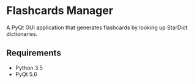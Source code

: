 # Flashcards Manager
A PyQt GUI application that generates flashcards by looking up StarDict dictionaries.

## Requirements
- Python 3.5
- PyQt 5.6
